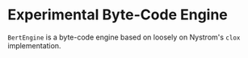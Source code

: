 # Experimental Byte-Code Engine

`BertEngine` is a byte-code engine based on loosely on Nystrom's
`clox` implementation.

